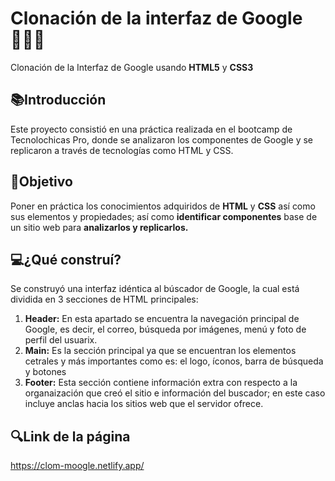 # Clonación de la interfaz de Google 👩🏻‍💻
Clonación de la Interfaz de Google usando **HTML5** y **CSS3** 

## 📚Introducción
Este proyecto consistió en una práctica realizada en el bootcamp de Tecnolochicas Pro, donde se analizaron los componentes de Google y se replicaron a través de tecnologías como HTML y CSS.

## 🎯Objetivo
Poner en práctica los conocimientos adquiridos de **HTML** y **CSS** así como sus elementos y propiedades; así como **identificar componentes** base de un sitio web para **analizarlos y replicarlos.**

## 💻¿Qué construí?
Se construyó una interfaz idéntica al búscador de Google, la cual está dividida en 3 secciones de HTML principales:

1. **Header:** En esta apartado se encuentra la navegación principal de Google, es decir, el correo, búsqueda por imágenes, menú y foto de perfil del usuarix.
2. **Main:** Es la sección principal ya que se encuentran los elementos cetrales y más importantes como es: el logo, íconos, barra de búsqueda y botones
3. **Footer:** Esta sección contiene información extra con respecto a la organaización que creó el sitio e información del buscador; en este caso incluye anclas hacia los sitios web que el servidor ofrece.

## 🔍Link de la página
https://clom-moogle.netlify.app/

